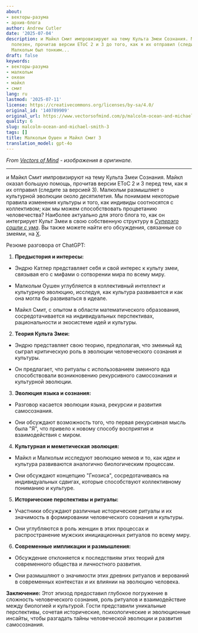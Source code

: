 ```yaml
---
about:
- векторы-разума
- архив-блога
author: Andrew Cutler
date: '2025-07-04'
description: и Майкл Смит импровизируют на тему Культа Змеи Сознания. Майкл был очень
  полезен, прочитав версии EToC 2 и 3 до того, как я их отправил (следите за v3).
  Малкольм был тонким...
draft: false
keywords:
- векторы-разума
- малкольм
- океан
- майкл
- смит
lang: ru
lastmod: '2025-07-11'
license: https://creativecommons.org/licenses/by-sa/4.0/
original_id: '140789909'
original_url: https://www.vectorsofmind.com/p/malcolm-ocean-and-michael-smith-3
quality: 6
slug: malcolm-ocean-and-michael-smith-3
tags: []
title: Малкольм Оушен и Майкл Смит 3
translation_model: gpt-4o
---
```


*From [Vectors of Mind](https://www.vectorsofmind.com/p/malcolm-ocean-and-michael-smith-3) - изображения в оригинале.*

---

и Майкл Смит импровизируют на тему Культа Змеи Сознания. Майкл оказал большую помощь, прочитав версии EToC 2 и 3 перед тем, как я их отправил (следите за версией 3). Малкольм размышляет о культурной эволюции около десятилетия. Мы понимаем некоторые правила изменения культуры и того, как индивиды соотносятся с коллективом; как мы можем способствовать процветанию человечества? Наиболее актуально для этого блога то, как он интегрирует Культ Змеи в свою собственную структуру в _[Суперэго сошли с ума](https://malcolmocean.com/2023/07/superego-conflict-and-evolution/)_. Вы также можете найти его обсуждения, связанные со змеями, на [X](https://twitter.com/search?q=%40malcolm_ocean%20vectorsofmind.com&src=typed_query).

Резюме разговора от ChatGPT:

1. **Предыстория и интересы:**

 * Эндрю Катлер представляет себя и свой интерес к культу змеи, связывая его с мифами о сотворении мира по всему миру.

 * Малкольм Оушен углубляется в коллективный интеллект и культурную эволюцию, исследуя, как культура развивается и как она могла бы развиваться в идеале.

 * Майкл Смит, с опытом в области математического образования, сосредотачивается на индивидуальных перспективах, рациональности и экосистеме идей и культуры.

2. **Теория Культа Змеи:**

 * Эндрю представляет свою теорию, предполагая, что змеиный яд сыграл критическую роль в эволюции человеческого сознания и культуры.

 * Он предлагает, что ритуалы с использованием змеиного яда способствовали возникновению рекурсивного самосознания и культурной эволюции.

3. **Эволюция языка и сознания:**

 * Разговор касается эволюции языка, рекурсии и развития самосознания.

 * Они обсуждают возможность того, что первая рекурсивная мысль была "Я", что привело к новому способу восприятия и взаимодействия с миром.

4. **Культурная и меметическая эволюция:**

 * Майкл и Малкольм исследуют эволюцию мемов и то, как идеи и культура развиваются аналогично биологическим процессам.

 * Они обсуждают концепцию "Гнозиса", сосредотачиваясь на индивидуальных сдвигах, которые способствуют коллективному пониманию и культуре.

5. **Исторические перспективы и ритуалы:**

 * Участники обсуждают различные исторические ритуалы и их значимость в формировании человеческого сознания и культуры.

 * Они углубляются в роль женщин в этих процессах и распространение мужских инициационных ритуалов по всему миру.

6. **Современные импликации и размышления:**

 * Обсуждение отклоняется к последствиям этих теорий для современного общества и личностного развития.

 * Они размышляют о значимости этих древних ритуалов и верований в современных контекстах и их влиянии на эволюцию человека.

**Заключение:** Этот эпизод предоставил глубокое погружение в сложность человеческого сознания, роль ритуалов и взаимодействие между биологией и культурой. Гости представили уникальные перспективы, сочетая исторические, психологические и эволюционные инсайты, чтобы разгадать тайны человеческой эволюции и развития самосознания.